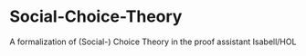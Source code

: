 # Social-Choice-Theory
A formalization of (Social-) Choice Theory in the proof assistant Isabell/HOL
